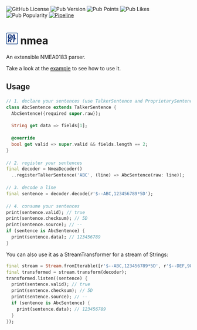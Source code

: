 ![GitHub License](https://img.shields.io/github/license/ricardoboss/dart_nmea)
![Pub Version](https://img.shields.io/pub/v/nmea)
![Pub Points](https://img.shields.io/pub/points/nmea)
![Pub Likes](https://img.shields.io/pub/likes/nmea)
![Pub Popularity](https://img.shields.io/pub/popularity/nmea)
[![Pipeline](https://github.com/ricardoboss/dart_nmea/actions/workflows/dart.yml/badge.svg)](https://github.com/ricardoboss/dart_nmea/actions/workflows/dart.yml)

# ![dart_nmea Logo](https://raw.githubusercontent.com/ricardoboss/dart_nmea/main/images/logo_32.png) nmea

An extensible NMEA0183 parser.

Take a look at the [example](example/example.dart) to see how to use it.

## Usage

```dart
// 1. declare your sentences (use TalkerSentence and ProprietarySentence)
class AbcSentence extends TalkerSentence {
  AbcSentence({required super.raw});
  
  String get data => fields[1];
  
  @override
  bool get valid => super.valid && fields.length == 2;
}

// 2. register your sentences
final decoder = NmeaDecoder()
  ..registerTalkerSentence('ABC', (line) => AbcSentence(raw: line));

// 3. decode a line
final sentence = decoder.decode(r'$--ABC,123456789*5D');

// 4. consume your sentences
print(sentence.valid); // true
print(sentence.checksum); // 5D
print(sentence.source); // --
if (sentence is AbcSentence) {
  print(sentence.data); // 123456789
}
```

You can also use it as a StreamTransformer for a stream of Strings:

```dart
final stream = Stream.fromIterable([r'$--ABC,123456789*5D', r'$--DEF,987654321*5D']);
final transformed = stream.transform(decoder);
transformed.listen((sentence) {
  print(sentence.valid); // true
  print(sentence.checksum); // 5D
  print(sentence.source); // --
  if (sentence is AbcSentence) {
    print(sentence.data); // 123456789
  }
});
```
